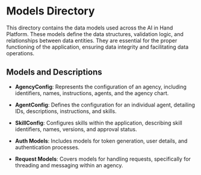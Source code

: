 # Models Directory

This directory contains the data models used across the AI in Hand Platform.
These models define the data structures, validation logic, and relationships between data entities.
They are essential for the proper functioning of the application, ensuring data integrity and facilitating data operations.

## Models and Descriptions

- **AgencyConfig**: Represents the configuration of an agency, including identifiers, names, instructions, agents, and the agency chart.

- **AgentConfig**: Defines the configuration for an individual agent, detailing IDs, descriptions, instructions, and skills.

- **SkillConfig**: Configures skills within the application, describing skill identifiers, names, versions, and approval status.

- **Auth Models**: Includes models for token generation, user details, and authentication processes.

- **Request Models**: Covers models for handling requests, specifically for threading and messaging within an agency.
